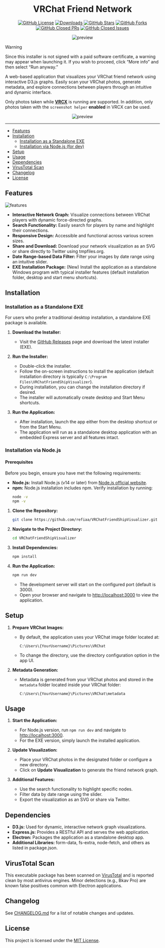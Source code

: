 <div align="center">

# VRChat Friend Network

<!-- Shields -->
[![GitHub License](https://img.shields.io/github/license/refiaa/VRChatFriendShipVisualizer?style=flat-round&color=red)](https://github.com/refiaa/VRChatFriendShipVisualizer/blob/master/LICENSE)
[![Downloads](https://img.shields.io/github/downloads/refiaa/VRChatFriendShipVisualizer/total?color=orange)](https://github.com/refiaa/VRChatFriendShipVisualizer/releases/latest)
[![GitHub Stars](https://img.shields.io/github/stars/refiaa/VRChatFriendShipVisualizer?style=flat-round&color=yellow)](https://github.com/refiaa/VRChatFriendShipVisualizer/stargazers)
[![GitHub Forks](https://img.shields.io/github/forks/refiaa/VRChatFriendShipVisualizer?style=flat-round&color=green)](https://github.com/refiaa/VRChatFriendShipVisualizer/network/members)
[![GitHub Closed PRs](https://img.shields.io/github/issues-pr-closed/refiaa/VRChatFriendShipVisualizer?style=flat-round&color=blue)](https://github.com/refiaa/VRChatFriendShipVisualizer/pulls?q=is%3Apr+is%3Aclosed)
[![GitHub Closed Issues](https://img.shields.io/github/issues-closed/refiaa/VRChatFriendShipVisualizer?style=flat-round&color=purple)](https://github.com/refiaa/VRChatFriendShipVisualizer/issues?q=is%3Aissue+is%3Aclosed)


![preview](./image/main.png)

</div>

> [!WARNING]
> Since this installer is not signed with a paid software certificate, a warning may appear when launching it.
> If you wish to proceed, click “More info” and then select “Run anyway.”


A web-based application that visualizes your VRChat friend network using interactive D3.js graphs. Easily scan your VRChat photos, generate metadata, and explore connections between players through an intuitive and dynamic interface.

Only photos taken while [**VRCX**](https://github.com/vrcx-team/VRCX) is running are supported. In addition, only photos taken with the `screenshot helper` **enabled** in VRCX can be used.

<div align="center">
  
![preview](./image/help.png)

</div>

<div align="left">

---

- [Features](#features)
- [Installation](#installation)
   - [Installation as a Standalone EXE](#installation-as-a-standalone-exe)
  - [Installation via Node.js (for dev)](#installation-via-nodejs)
- [Setup](#setup)
- [Usage](#usage)
- [Dependencies](#dependencies)
- [VirusTotal Scan](#virustotal-scan)
- [Changelog](#changelog)
- [License](#license)

## Features

![features](./image/features.png)

- **Interactive Network Graph:** Visualize connections between VRChat players with dynamic force-directed graphs.
- **Search Functionality:** Easily search for players by name and highlight their connections.
- **Responsive Design:** Accessible and functional across various screen sizes.
- **Share and Download:** Download your network visualization as an SVG or share directly to Twitter using tmpfiles.org.
- **Date Range-based Data Filter:** Filter your images by date range using an intuitive slider.
- **EXE Installation Package:** (New) Install the application as a standalone Windows program with typical installer features (default installation folder, desktop and start menu shortcuts).

## Installation


### Installation as a Standalone EXE

For users who prefer a traditional desktop installation, a standalone EXE package is available.

1. **Download the Installer:**
   - Visit the [GitHub Releases](https://github.com/refiaa/VRChatFriendShipVisualizer/releases) page and download the latest installer (EXE).

2. **Run the Installer:**
   - Double-click the installer.
   - Follow the on-screen instructions to install the application (default installation directory is typically `C:\Program Files\VRChatFriendShipVisualizer`).
   - During installation, you can change the installation directory if desired.
   - The installer will automatically create desktop and Start Menu shortcuts.

3. **Run the Application:**
   - After installation, launch the app either from the desktop shortcut or from the Start Menu.
   - The application will run as a standalone desktop application with an embedded Express server and all features intact.


### Installation via Node.js

#### Prerequisites

Before you begin, ensure you have met the following requirements:

- **Node.js:** Install Node.js (v14 or later) from [Node.js official website](https://nodejs.org/).
- **npm:** Node.js installation includes npm. Verify installation by running:
  ```bash
  node -v
  npm -v
  ```

1. **Clone the Repository:**
   ```bash
   git clone https://github.com/refiaa/VRChatFriendShipVisualizer.git
   ```

2. **Navigate to the Project Directory:**
   ```bash
   cd VRChatFriendShipVisualizer
   ```

3. **Install Dependencies:**
   ```bash
   npm install
   ```

4. **Run the Application:**
   ```bash
   npm run dev
   ```
    - The development server will start on the configured port (default is 3000).
    - Open your browser and navigate to [http://localhost:3000](http://localhost:3000/) to view the application.

## Setup

1. **Prepare VRChat Images:**
    - By default, the application uses your VRChat image folder located at:
      ```
      C:\Users\{YourUsername}\Pictures\VRChat
      ```
    - To change the directory, use the directory configuration option in the app UI.

2. **Metadata Generation:**
    - Metadata is generated from your VRChat photos and stored in the `metadata` folder located inside your VRChat folder:
      ```
      C:\Users\{YourUsername}\Pictures\VRChat\metadata
      ```

## Usage

1. **Start the Application:**
    - For Node.js version, run `npm run dev` and navigate to [http://localhost:3000](http://localhost:3000/).
    - For the EXE version, simply launch the installed application.

2. **Update Visualization:**
    - Place your VRChat photos in the designated folder or configure a new directory.
    - Click on **Update Visualization** to generate the friend network graph.

3. **Additional Features:**
    - Use the search functionality to highlight specific nodes.
    - Filter data by date range using the slider.
    - Export the visualization as an SVG or share via Twitter.

## Dependencies

- **D3.js:** Used for dynamic, interactive network graph visualizations.
- **Express.js:** Provides a RESTful API and serves the web application.
- **Electron:** Packages the application as a standalone desktop app.
- **Additional Libraries:** form-data, fs-extra, node-fetch, and others as listed in package.json.

## VirusTotal Scan

This executable package has been scanned on [VirusTotal](https://www.virustotal.com/gui/file/f6864c0f5ca58c3448dc0800209a7fc2f6244e887dceecbffb27bec97861eb08) and is reported clean by most antivirus engines. Minor detections (e.g., Bkav Pro) are known false positives common with Electron applications.


## Changelog

See [CHANGELOG.md](CHANGELOG.md) for a list of notable changes and updates.

## License

This project is licensed under the [MIT License](LICENSE).
